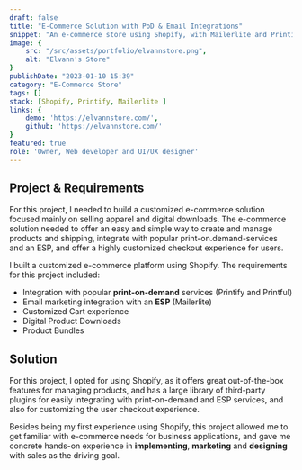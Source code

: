 ```yaml
---
draft: false
title: "E-Commerce Solution with PoD & Email Integrations"
snippet: "An e-commerce store using Shopify, with Mailerlite and Printify Integrations."
image: {
    src: "/src/assets/portfolio/elvannstore.png",
    alt: "Elvann's Store"
}
publishDate: "2023-01-10 15:39"
category: "E-Commerce Store"
tags: []
stack: [Shopify, Printify, Mailerlite ]
links: {
    demo: 'https://elvannstore.com/',
    github: 'https://elvannstore.com/'
}
featured: true
role: 'Owner, Web developer and UI/UX designer'
---
```


## Project & Requirements

For this project, I needed to build a customized e-commerce solution focused mainly on selling apparel and digital downloads.  The e-commerce solution needed to offer an easy and simple way to create and manage products and shipping, integrate with popular print-on.demand-services and an ESP, and offer a highly customized checkout experience for users.

I built a customized e-commerce platform using Shopify.  The requirements for this project included:

- Integration with popular **print-on-demand** services (Printify and Printful)
- Email marketing integration with an **ESP** (Mailerlite)
- Customized Cart experience
- Digital Product Downloads
- Product Bundles


## Solution

For this project, I opted for using Shopify, as it offers great out-of-the-box features for managing products, and has a large library of third-party plugins for easily integrating with print-on-demand and ESP services, and also for customizing the user checkout experience.

Besides being my first experience using Shopify, this project allowed me to get familiar with e-commerce needs for business applications, and gave me concrete hands-on experience in **implementing**, **marketing** and **designing** with sales as the driving goal.


 <!-- Although this project wasn't very heavily reliant on code, I got to learn the basics of the **Liquid template synthax**, and setup customizations for the website.

for this project, I needed a platform that could easily integrate with popular **print-on-demand** services, as I did not want to manage the **warehousing** of my products.  I also wanted more **flexibility** with the designs and a **low-risk** option for selling merchandise.  The rest of the store was going to be pretty simple as the rest of my products are mostly Digital Music downloads. -->

<!-- Besides product management, one of the most important aspects of this project for me was being able to integrate my store to my **Email Service Provider**, Mailerlite, so that I could keep track of the sales coming from **email marketing**.

This project was pretty simple and straight-forward, and frankly not extremely tech-intensive as plugins already existed to help with most of the project needs. Nonetheless I believe sometimes the most simple route is the best.  Using a pre-built solution for this was the best option for me as I needed to put up something quick and reliable that did not require a lot of customization. -->